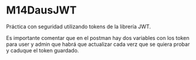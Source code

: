 # M14DausJWT

Práctica con seguridad utilizando tokens de la librería JWT.

Es importante comentar que en el postman hay dos variables con los token para user y admin que habrá que actualizar cada verz que se quiera probar y caduque el token guardado.
